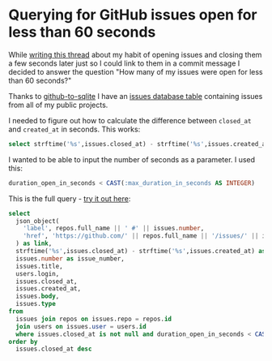 # Querying for GitHub issues open for less than 60 seconds

While [writing this thread](https://twitter.com/simonw/status/1370390336514658310) about my habit of opening issues and closing them a few seconds later just so I could link to them in a commit message I decided to answer the question "How many of my issues were open for less than 60 seconds?"

Thanks to [github-to-sqlite](https://datasette.io/tools/github-to-sqlite) I have an [issues database table](https://github-to-sqlite.dogsheep.net/github/issues) containing issues from all of my public projects.

I needed to figure out how to calculate the difference between `closed_at` and `created_at` in seconds. This works:

```sql
select strftime('%s',issues.closed_at) - strftime('%s',issues.created_at) as duration_open_in_seconds ...
```
I wanted to be able to input the number of seconds as a parameter. I used this:
```sql
duration_open_in_seconds < CAST(:max_duration_in_seconds AS INTEGER)
```
This is the full query - [try it out here](https://github-to-sqlite.dogsheep.net/github?sql=select%0D%0A++json_object%28%0D%0A++++%27label%27%2C+repos.full_name+%7C%7C+%27+%23%27+%7C%7C+issues.number%2C%0D%0A++++%27href%27%2C+%27https%3A%2F%2Fgithub.com%2F%27+%7C%7C+repos.full_name+%7C%7C+%27%2Fissues%2F%27+%7C%7C+issues.number%0D%0A++%29+as+link%2C%0D%0A++strftime%28%27%25s%27%2Cissues.closed_at%29+-+strftime%28%27%25s%27%2Cissues.created_at%29+as+duration_open_in_seconds%2C%0D%0A++issues.number+as+issue_number%2C%0D%0A++issues.title%2C%0D%0A++users.login%2C%0D%0A++issues.closed_at%2C%0D%0A++issues.created_at%2C%0D%0A++issues.body%2C%0D%0A++issues.type%0D%0Afrom%0D%0A++issues+join+repos+on+issues.repo+%3D+repos.id%0D%0A++join+users+on+issues.user+%3D+users.id%0D%0A++where+issues.closed_at+is+not+null+and+duration_open_in_seconds+%3C+CAST%28%3Amax_duration_in_seconds+AS+INTEGER%29%0D%0Aorder+by%0D%0A++issues.closed_at+desc&max_duration_in_seconds=60):

```sql
select
  json_object(
    'label', repos.full_name || ' #' || issues.number,
    'href', 'https://github.com/' || repos.full_name || '/issues/' || issues.number
  ) as link,
  strftime('%s',issues.closed_at) - strftime('%s',issues.created_at) as duration_open_in_seconds,
  issues.number as issue_number,
  issues.title,
  users.login,
  issues.closed_at,
  issues.created_at,
  issues.body,
  issues.type
from
  issues join repos on issues.repo = repos.id
  join users on issues.user = users.id
  where issues.closed_at is not null and duration_open_in_seconds < CAST(:max_duration_in_seconds AS INTEGER)
order by
  issues.closed_at desc
```
